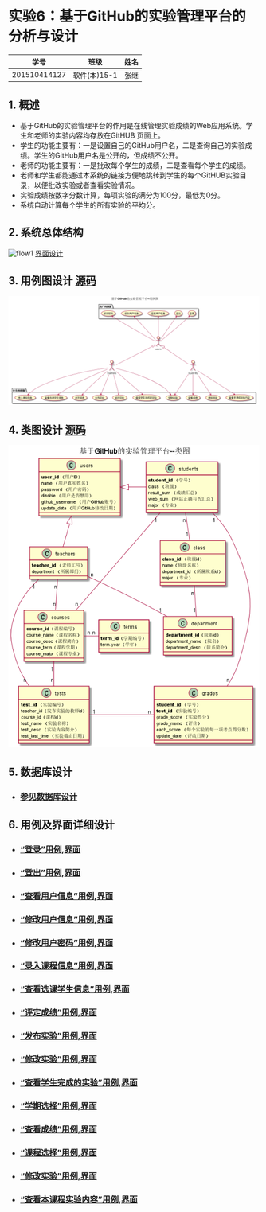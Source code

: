 # 实验6：基于GitHub的实验管理平台的分析与设计
|学号|班级|姓名|
|:-------:|:-------------: | :----------:|
|201510414127|软件(本)15-1|张继|

## 1. 概述
- 基于GitHub的实验管理平台的作用是在线管理实验成绩的Web应用系统。学生和老师的实验内容均存放在GitHUB
页面上。
- 学生的功能主要有：一是设置自己的GitHub用户名，二是查询自己的实验成绩。学生的GitHub用户名是公开的，但成绩不公开。
- 老师的功能主要有：一是批改每个学生的成绩，二是查看每个学生的成绩。
- 老师和学生都能通过本系统的链接方便地跳转到学生的每个GitHUB实验目录，以便批改实验或者查看实验情况。
- 实验成绩按数字分数计算，每项实验的满分为100分，最低为0分。
- 系统自动计算每个学生的所有实验的平均分。

## 2. 系统总体结构
![flow1](./img/系统总体结构.png)
[界面设计](https://zhangji123456.github.io/is_analysis/test6/ui/系统首页界面.html)

## 3. 用例图设计 [源码](./src/usecase.puml)
![](./img/用例图.png)

## 4. 类图设计 [源码](./src/class.puml)
![](./img/类图设计.png)

## 5. 数据库设计
- ### [参见数据库设计](./数据库设计.md)

## 6. 用例及界面详细设计

- ### [“登录”用例](./yongli/登录.md),[界面](https://zhangji123456.github.io/is_analysis/test6/ui/登录界面.html)
- ### [“登出”用例](./yongli/登出.md),[界面](https://zhangji123456.github.io/is_analysis/test6/ui/登出界面.html)
- ### [“查看用户信息”用例](./yongli/查看用户信息.md),[界面](https://zhangji123456.github.io/is_analysis/test6/ui/顶部菜单.html)
- ### [“修改用户信息”用例](./yongli/修改用户信息.md),[界面](https://zhangji123456.github.io/is_analysis/test6/ui/顶部菜单.html)
- ### [“修改用户密码”用例](./yongli/修改用户密码.md),[界面](https://zhangji123456.github.io/is_analysis/test6/ui/顶部菜单.html)
- ### [“录入课程信息”用例](./yongli/录入课程信息.md),[界面](https://zhangji123456.github.io/is_analysis/test6/ui/录入课程信息.html)
- ### [“查看选课学生信息”用例](./yongli/查看选课学生信息.md),[界面](https://zhangji123456.github.io/is_analysis/test6/ui/查看选课学生.html)
- ### [“评定成绩”用例](./yongli/评定成绩.md),[界面](https://zhangji123456.github.io/is_analysis/test6/ui/评定成绩界面.html)
- ### [“发布实验”用例](./yongli/发布实验.md),[界面](https://zhangji123456.github.io/is_analysis/test6/ui/发布实验.html)
- ### [“修改实验”用例](./yongli/登出.md),[界面](https://zhangji123456.github.io/is_analysis/test6/ui/修改实验.html)
- ### [“查看学生完成的实验”用例](./yongli/查看学生完成的实验.md),[界面](https://zhangji123456.github.io/is_analysis/test6/ui/查看学生完成的实验.html)
- ### [“学期选择”用例](./yongli/学期选择.md),[界面](https://zhangji123456.github.io/is_analysis/test6/ui/学期选择.html)
- ### [“查看成绩”用例](./yongli/查看成绩.md),[界面](https://zhangji123456.github.io/is_analysis/test6/ui/查看成绩界面.html)
- ### [“课程选择”用例](./yongli/登出.md),[界面](https://zhangji123456.github.io/is_analysis/test6/ui/课程选择.html)
- ### [“修改实验”用例](./yongli/登出.md),[界面](https://zhangji123456.github.io/is_analysis/test6/ui/修改实验.html)
- ### [“查看本课程实验内容”用例](./yongli/查看本课程实验内容.md),[界面](https://zhangji123456.github.io/is_analysis/test6/ui/查看本课程实验内容.html)












